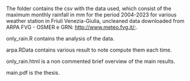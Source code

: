 The folder contains the csv with the data used, which consist of the maximum monthly rainfall in mm for the period 2004-2023 for various weather station in Friuli Venezia-Giulia, uncleaned data downloaded from ARPA FVG - OSMER e GRN:  http://www.meteo.fvg.it/;.

only_rain.R contains the analysis of the data.

arpa.RData contains various result to note compute them each time.

only_rain.html is a non commented brief overview of the main results.

main.pdf is the thesis.


